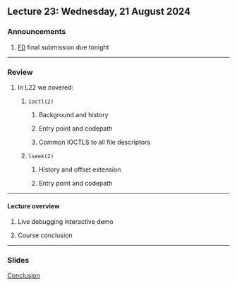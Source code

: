## Lecture 23: Wednesday, 21 August 2024

### Announcements

1. [F0](/assignments/F0.md) final submission due tonight

---

### Review

1. In L22 we covered:

    1. `ioctl(2)`

        1. Background and history

        1. Entry point and codepath

        1. Common IOCTLS to all file descriptors

    1. `lseek(2)`

        1. History and offset extension

        1. Entry point and codepath

---

#### Lecture overview

1. Live debugging interactive demo

1. Course conclusion

---

### Slides

[Conclusion](/slides/conclusion.html)
